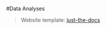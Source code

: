 #Data Analyses


>Website template: [just-the-docs](https://github.com/just-the-docs/just-the-docs-template)